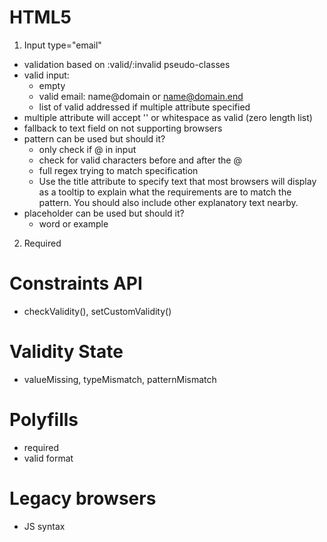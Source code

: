 # HTML5

1. Input type="email"
- validation based on :valid/:invalid pseudo-classes
- valid input:
    - empty
    - valid email: name@domain or name@domain.end
    - list of valid addressed if multiple attribute specified
- multiple attribute will accept '' or whitespace as valid (zero length list)
- fallback to text field on not supporting browsers
- pattern can be used but should it?
    - only check if @ in input
    - check for valid characters before and after the @
    - full regex trying to match specification
    - Use the title attribute to specify text that most browsers will display    as a tooltip to explain what the requirements are to match the pattern. You should also include other explanatory text nearby.
- placeholder can be used but should it?
    - word or example
2. Required

# Constraints API
- checkValidity(), setCustomValidity()

# Validity State
- valueMissing, typeMismatch, patternMismatch

# Polyfills
- required
- valid format

# Legacy browsers
- JS syntax